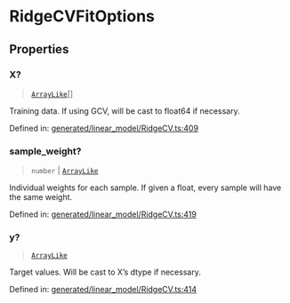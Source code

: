# RidgeCVFitOptions

## Properties

### X?

> [`ArrayLike`](../types/ArrayLike.md)[]

Training data. If using GCV, will be cast to float64 if necessary.

Defined in:  [generated/linear\_model/RidgeCV.ts:409](https://github.com/transitive-bullshit/scikit-learn-ts/blob/b59c1ff/packages/sklearn/src/generated/linear_model/RidgeCV.ts#L409)

### sample\_weight?

> `number` \| [`ArrayLike`](../types/ArrayLike.md)

Individual weights for each sample. If given a float, every sample will have the same weight.

Defined in:  [generated/linear\_model/RidgeCV.ts:419](https://github.com/transitive-bullshit/scikit-learn-ts/blob/b59c1ff/packages/sklearn/src/generated/linear_model/RidgeCV.ts#L419)

### y?

> [`ArrayLike`](../types/ArrayLike.md)

Target values. Will be cast to X’s dtype if necessary.

Defined in:  [generated/linear\_model/RidgeCV.ts:414](https://github.com/transitive-bullshit/scikit-learn-ts/blob/b59c1ff/packages/sklearn/src/generated/linear_model/RidgeCV.ts#L414)
